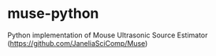 # muse-python
Python implementation of Mouse Ultrasonic Source Estimator (https://github.com/JaneliaSciComp/Muse)
